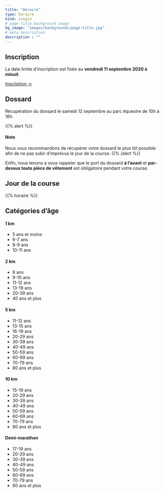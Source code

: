 ```yaml
---
title: "Horaire"
type: horaire
kind: single
# page title background image
bg_image: "images/backgrounds/page-title.jpg"
# meta description
description : ""
---
```


## Inscription

La date limite d’inscription est fixée au **vendredi 11 septembre 2020 à minuit**.

<a href="/inscription/" class="btn btn-secondary text-decoration-none text-uppercase">Inscription &rarr;</a>

## Dossard

Récupération du dossard le samedi 12 septembre au parc équestre de 10h à 16h.

{{% alert %}}
#### Note

Nous vous recommandons de récupérer votre dossard le plus tôt possible afin de ne pas subir d’imprévus le jour de la course.
{{% /alert %}}

Enfin, nous tenons à vous rappeler que le port du dossard **à l’avant** et **par-dessus toute pièce de vêtement** est obligatoire pendant votre course.

## Jour de la course

{{% horaire %}}

## Catégories d’âge
<div class="row">
  <div class="col-12 col-sm-4">
    <h4>1 km</h4>
    <ul class="list">
      <li>5 ans et moins</li>
      <li>6-7 ans</li>
      <li>8-9 ans</li>
      <li>10-11 ans</li>
    </ul>
  </div>
  <div class="col-12 col-sm-4">
    <h4>2 km</h4>
    <ul class="list">
      <li>8 ans</li>
      <li>9-10 ans</li>
      <li>11-12 ans</li>
      <li>13-19 ans</li>
      <li>20-39 ans</li>
      <li>40 ans et plus</li>
    </ul>
  </div>
  <div class="col-12 col-sm-4">
    <h4>5 km</h4>
    <ul class="list">
      <li>11-12 ans</li>
      <li>13-15 ans</li>
      <li>16-19 ans</li>
      <li>20-29 ans</li>
      <li>30-39 ans</li>
      <li>40-49 ans</li>
      <li>50-59 ans</li>
      <li>60-69 ans</li>
      <li>70-79 ans</li>
      <li>80 ans et plus</li>
    </ul>
  </div>
  <div class="col-12 col-sm-4">
    <h4>10 km</h4>
    <ul class="list">
      <li>15-19 ans</li>
      <li>20-29 ans</li>
      <li>30-39 ans</li>
      <li>40-49 ans</li>
      <li>50-59 ans</li>
      <li>60-69 ans</li>
      <li>70-79 ans</li>
      <li>80 ans et plus</li>
    </ul>
  </div>
  <div class="col-12 col-sm-4">
    <h4>Demi-marathon</h4>
    <ul class="list">
      <li>17-19 ans</li>
      <li>20-29 ans</li>
      <li>30-39 ans</li>
      <li>40-49 ans</li>
      <li>50-59 ans</li>
      <li>60-69 ans</li>
      <li>70-79 ans</li>
      <li>80 ans et plus</li>
    </ul>
  </div>
</div>